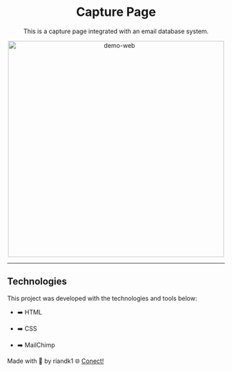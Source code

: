 <h1 align="center">
Capture Page
</h1>

<div align="center" >
<p>This is a capture page integrated with an email database system.<p/>
  <img src="./Animação.gif" alt="demo-web" height="500">
</div>

<hr />


## Technologies

This project was developed with the technologies and tools below:

- ➡️ HTML

- ➡️ CSS

- ➡️ MailChimp

Made with 💙 by riandk1 :globe_with_meridians: [Conect!](https://www.linkedin.com/in/riadnk1/)
